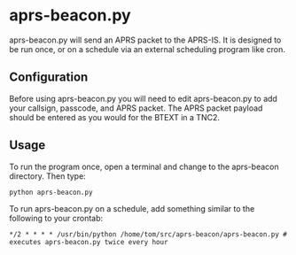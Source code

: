 # aprs-beacon.py

aprs-beacon.py will send an APRS packet to the APRS-IS. It is designed to be run once, or on a schedule via an external scheduling program like cron.

## Configuration

Before using aprs-beacon.py you will need to edit aprs-beacon.py to add your callsign, passcode, and APRS packet. The APRS packet payload should be entered as you would for the BTEXT in a TNC2.

## Usage

To run the program once, open a terminal and change to the aprs-beacon directory. Then type:

    python aprs-beacon.py

To run aprs-beacon.py on a schedule, add something similar to the following to your crontab:

    */2 * * * * /usr/bin/python /home/tom/src/aprs-beacon/aprs-beacon.py # executes aprs-beacon.py twice every hour